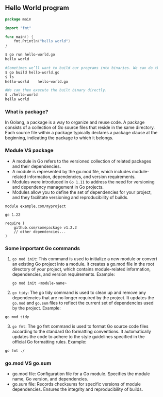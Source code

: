 
## Hello World program
```go
package main

import "fmt"

func main() {
    fmt.Println("hello world")
}
```

```bash
$ go run hello-world.go
hello world

#Sometimes we’ll want to build our programs into binaries. We can do this using go build.
$ go build hello-world.go
$ ls
hello-world    hello-world.go

#We can then execute the built binary directly.
$ ./hello-world
hello world
```
### What is package?
In Golang, a package is a way to organize and reuse code. A package consists of a collection of Go source files that reside in the same directory. Each source file within a package typically declares a package clause at the beginning, indicating the package to which it belongs.

### Module VS package
- A module in Go refers to the versioned collection of related packages and their dependencies.
- A module is represented by the go.mod file, which includes module-related information, dependencies, and version requirements.
- Modules were introduced in `Go 1.11` to address the need for versioning and dependency management in Go projects.
- Modules allow you to define the set of dependencies for your project, and they facilitate versioning and reproducibility of builds.
```
module example.com/myproject

go 1.22

require (
    github.com/somepackage v1.2.3
    // other dependencies...
)
```
### Some important Go commands
1. `go mod init`: This command is used to initialize a new module or convert an existing Go project into a module.
    It creates a go.mod file in the root directory of your project, which contains module-related information, dependencies, and version requirements.
    Example:

    ```bash
    go mod init <module-name>
    ```

2. `go tidy`: The go tidy command is used to clean up and remove any dependencies that are no longer required by the project.
It updates the `go.mod` and `go.sum` files to reflect the current set of dependencies used by the project.
Example:
```bash
go mod tidy
```

3. `go fmt`: The go fmt command is used to format Go source code files according to the standard Go formatting conventions.
It automatically updates the code to adhere to the style guidelines specified in the official Go formatting rules.
Example:

```bash
go fmt ./
```

### go.mod VS go.sum
- go.mod file: Configuration file for a Go module. Specifies the module name, Go version, and dependencies.
- go.sum file: Records checksums for specific versions of module dependencies. Ensures the integrity and reproducibility of builds.